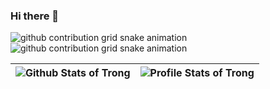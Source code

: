 ### Hi there 👋

![github contribution grid snake animation](https://raw.githubusercontent.com/milkshakegum/chutientrong/output/github-contribution-grid-snake-dark.svg#gh-dark-mode-only)![github contribution grid snake animation](https://raw.githubusercontent.com/milkshakegum/chutientrong/output/github-contribution-grid-snake.svg#gh-light-mode-only)

| ![Github Stats of Trong](https://github-readme-stats.vercel.app/api?username=chutientrong&show_icons=true&theme=buefy)  | ![Profile Stats of Trong](https://github-readme-stats.vercel.app/api/top-langs/?username=chutientrong&layout=compact&hide=html&theme=buefy) |
| :-------------: | :-------------: |
